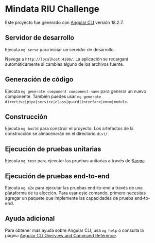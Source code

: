 # Mindata RIU Challenge

Este proyecto fue generado con [Angular CLI](https://github.com/angular/angular-cli) versión 18.2.7.

## Servidor de desarrollo

Ejecuta `ng serve` para iniciar un servidor de desarrollo. 

Navega a `http://localhost:4200/`. La aplicación se recargará automáticamente si cambias alguno de los archivos fuente.

## Generación de código

Ejecuta `ng generate component component-name` para generar un nuevo componente. También puedes usar `ng generate directive|pipe|service|class|guard|interface|enum|module`.

## Construcción

Ejecuta `ng build` para construir el proyecto. Los artefactos de la construcción se almacenarán en el directorio `dist/`.

## Ejecución de pruebas unitarias

Ejecuta `ng test` para ejecutar las pruebas unitarias a través de [Karma](https://karma-runner.github.io).

## Ejecución de pruebas end-to-end

Ejecuta `ng e2e` para ejecutar las pruebas end-to-end a través de una plataforma de tu elección. Para usar este comando, primero necesitas agregar un paquete que implemente las capacidades de prueba end-to-end.

## Ayuda adicional

Para obtener más ayuda sobre Angular CLI, usa `ng help` o consulta la página [Angular CLI Overview and Command Reference](https://angular.dev/tools/cli).
